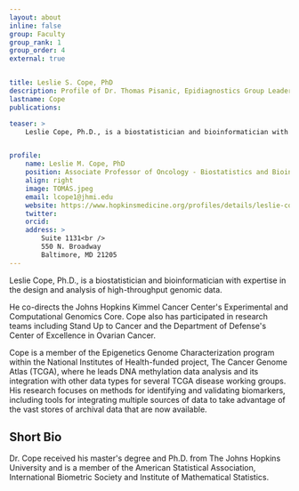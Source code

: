 ```yaml
---
layout: about
inline: false
group: Faculty
group_rank: 1
group_order: 4
external: true


title: Leslie S. Cope, PhD
description: Profile of Dr. Thomas Pisanic, Epidiagnostics Group Leader.
lastname: Cope
publications: 

teaser: >
    Leslie Cope, Ph.D., is a biostatistician and bioinformatician with expertise in the design and analysis of high-throughput genomic data.He co-directs the Johns Hopkins Kimmel Cancer Center's Experimental and Computational Genomics Core and is a member of the Epigenetics Genome Characterization program within the NIH-funded project, The Cancer Genome Atlas (TCGA), where he leads DNA methylation data analysis. His research focuses on methods for identifying and validating biomarkers, including tools for integrating multiple sources of data.


profile:
    name: Leslie M. Cope, PhD
    position: Associate Professor of Oncology - Biostatistics and Bioinformatics
    align: right
    image: TOMÁS.jpeg
    email: lcope1@jhmi.edu
    website: https://www.hopkinsmedicine.org/profiles/details/leslie-cope    
    twitter: 
    orcid: 
    address: >
        Suite 1131<br />
        550 N. Broadway
        Baltimore, MD 21205
---
```


Leslie Cope, Ph.D., is a biostatistician and bioinformatician with expertise in the design and analysis of high-throughput genomic data.

He co-directs the Johns Hopkins Kimmel Cancer Center's Experimental and Computational Genomics Core. Cope also has participated in research teams including Stand Up to Cancer and the Department of Defense's Center of Excellence in Ovarian Cancer.

Cope is a member of the Epigenetics Genome Characterization program within the National Institutes of Health-funded project, The Cancer Genome Atlas (TCGA), where he leads DNA methylation data analysis and its integration with other data types for several TCGA disease working groups. His research focuses on methods for identifying and validating biomarkers, including tools for integrating multiple sources of data to take advantage of the vast stores of archival data that are now available.




## Short Bio

Dr. Cope received his master's degree and Ph.D. from The Johns Hopkins University and is a member of the American Statistical Association, International Biometric Society and Institute of Mathematical Statistics.
